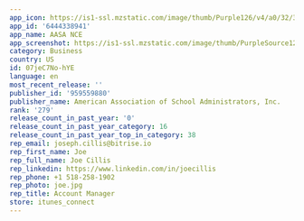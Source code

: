 ```yaml
---
app_icon: https://is1-ssl.mzstatic.com/image/thumb/Purple126/v4/a0/32/3b/a0323b84-509f-b500-d37b-dcc089f7b80d/AppIcon-1x_U007emarketing-0-7-0-0-85-220-0.png/1024x1024bb.png
app_id: '6444338941'
app_name: AASA NCE
app_screenshot: https://is1-ssl.mzstatic.com/image/thumb/PurpleSource126/v4/8d/66/c6/8d66c6ef-56ae-410a-bc97-8ba7636d0546/bc7236b8-5c49-463d-a334-8b304452e8ee_Simulator_Screenshot_-_iPhone_11_Pro_Max_-_2024-02-06_at_15.07.17.png/1242x2688bb.png
category: Business
country: US
id: 07jeC7No-hYE
language: en
most_recent_release: ''
publisher_id: '959559880'
publisher_name: American Association of School Administrators, Inc.
rank: '279'
release_count_in_past_year: '0'
release_count_in_past_year_category: 16
release_count_in_past_year_top_in_category: 38
rep_email: joseph.cillis@bitrise.io
rep_first_name: Joe
rep_full_name: Joe Cillis
rep_linkedin: https://www.linkedin.com/in/joecillis
rep_phone: +1 518-258-1902
rep_photo: joe.jpg
rep_title: Account Manager
store: itunes_connect
---
```


